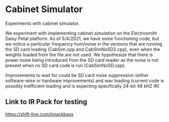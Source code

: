 # Cabinet Simulator
Experiments with cabinet simulator.

We experiment with implementing cabinet simulation on the Electrosmith Daisy Petal platform.
As of 5/4/2021, we have some functioning code, but we notice a particular frequency hum/noise in the versions that are running the SD card loading (CabSim.cpp and CabSimNoSD2.cpp), even when the weights loaded from the file are not used. We hypothesize that there is power noise being introduced from the SD card reader as the noise is not present when no SD card code is run (CabSimNoSD.cpp).

Improvements to wait for could be SD card noise suppression (either software-wise or hardware improvements) and wav loading (current code is possibly inefficient loading and is expecting specifically 24-bit 48 kHZ IR)

## Link to IR Pack for testing
https://shift-line.com/irpackbass
